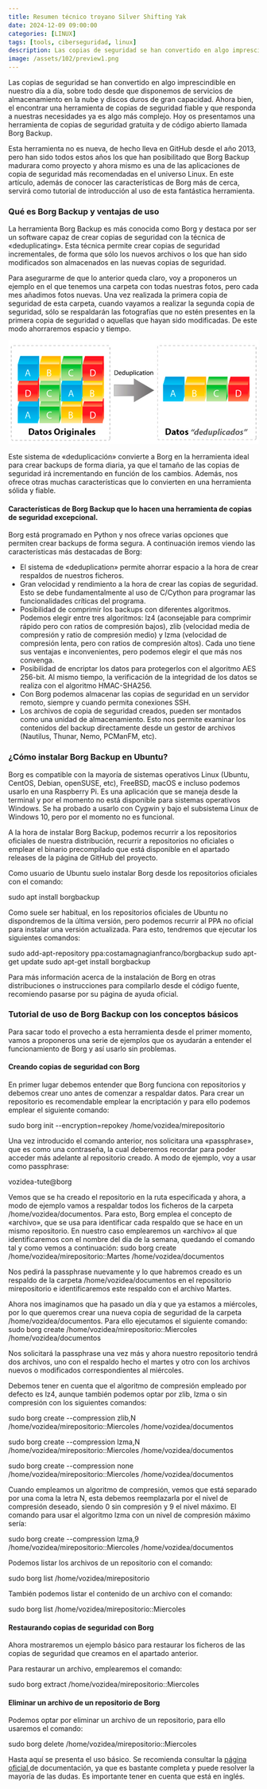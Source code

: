```yaml
---
title: Resumen técnico troyano Silver Shifting Yak
date: 2024-12-09 09:00:00 
categories: [LINUX]
tags: [tools, ciberseguridad, linux]
description: Las copias de seguridad se han convertido en algo imprescindible en nuestro día a día, sobre todo desde que disponemos de servicios de almacenamiento en la nube y discos duros de gran capacidad.
image: /assets/102/preview1.png
---
```


Las copias de seguridad se han convertido en algo imprescindible en nuestro día a día, sobre todo desde que disponemos de servicios de almacenamiento en la nube y discos duros de gran capacidad. Ahora bien, el encontrar una herramienta de copias de seguridad fiable y que responda a nuestras necesidades ya es algo más complejo. Hoy os presentamos una herramienta de copias de seguridad gratuita y de código abierto llamada Borg Backup.

Esta herramienta no es nueva, de hecho lleva en GitHub desde el año 2013, pero han sido todos estos años los que han posibilitado que Borg Backup madurara como proyecto y ahora mismo es una de las aplicaciones de copia de seguridad más recomendadas en el universo Linux. En este artículo, además de conocer las características de Borg más de cerca, servirá como tutorial de introducción al uso de esta fantástica herramienta.

### Qué es Borg Backup y ventajas de uso

La herramienta Borg Backup es más conocida como Borg y destaca por ser un software capaz de crear copias de seguridad con la técnica de «deduplicating». Esta técnica permite crear copias de seguridad incrementales, de forma que sólo los nuevos archivos o los que han sido modificados son almacenados en las nuevas copias de seguridad.

Para asegurarme de que lo anterior queda claro, voy a proponeros un ejemplo en el que tenemos una carpeta con todas nuestras fotos, pero cada mes añadimos fotos nuevas. Una vez realizada la primera copia de seguridad de esta carpeta, cuando vayamos a realizar la segunda copia de seguridad, sólo se respaldarán las fotografías que no estén presentes en la primera copia de seguridad o aquellas que hayan sido modificadas. De este modo ahorraremos espacio y tiempo.

![Imagen 00](/assets/102/102-01.png)

Este sistema de «deduplicación» convierte a Borg en la herramienta ideal para crear backups de forma diaria, ya que el tamaño de las copias de seguridad irá incrementando en función de los cambios. Además, nos ofrece otras muchas características que lo convierten en una herramienta sólida y fiable.

#### Características de Borg Backup que lo hacen una herramienta de copias de seguridad excepcional.

Borg está programado en Python y nos ofrece varias opciones que permiten crear backups de forma segura. A continuación iremos viendo las características más destacadas de Borg:

- El sistema de «deduplication» permite ahorrar espacio a la hora de crear respaldos de nuestros ficheros.
- Gran velocidad y rendimiento a la hora de crear las copias de seguridad. Esto se debe fundamentalmente al uso de C/Cython para programar las funcionalidades críticas del programa.
- Posibilidad de comprimir los backups con diferentes algoritmos. Podemos elegir entre tres algoritmos: lz4 (aconsejable para comprimir rápido pero con ratios de compresión bajos), zlib (velocidad media de compresión y ratio de compresión medio) y lzma (velocidad de compresión lenta, pero con ratios de compresión altos). Cada uno tiene sus ventajas e inconvenientes, pero podemos elegir el que más nos convenga.
- Posibilidad de encriptar los datos para protegerlos con el algoritmo AES 256-bit. Al mismo tiempo, la verificación de la integridad de los datos se realiza con el algoritmo HMAC-SHA256.
- Con Borg podemos almacenar las copias de seguridad en un servidor remoto, siempre y cuando permita conexiones SSH.
- Los archivos de copia de seguridad creados, pueden ser montados como una unidad de almacenamiento. Esto nos permite examinar los contenidos del backup directamente desde un gestor de archivos (Nautilus, Thunar, Nemo, PCManFM, etc).

### ¿Cómo instalar Borg Backup en Ubuntu?

Borg es compatible con la mayoría de sistemas operativos Linux (Ubuntu, CentOS, Debian, openSUSE, etc), FreeBSD, macOS e incluso podemos usarlo en una Raspberry Pi. Es una aplicación que se maneja desde la terminal y por el momento no está disponible para sistemas operativos Windows. Se ha probado a usarlo con Cygwin y bajo el subsistema Linux de Windows 10, pero por el momento no es funcional.

A la hora de instalar Borg Backup, podemos recurrir a los repositorios oficiales de nuestra distribución, recurrir a repositorios no oficiales o emplear el binario precompilado que está disponible en el apartado releases de la página de GitHub del proyecto.

 Como usuario de Ubuntu suelo instalar Borg desde los repositorios oficiales con el comando:

  sudo apt install borgbackup

Como suele ser habitual, en los repositorios oficiales de Ubuntu no dispondremos de la última versión, pero podemos recurrir al PPA no oficial para instalar una versión actualizada. Para esto, tendremos que ejecutar los siguientes comandos:

  sudo add-apt-repository ppa:costamagnagianfranco/borgbackup
  sudo apt-get update
  sudo apt-get install borgbackup

Para más información acerca de la instalación de Borg en otras distribuciones o instrucciones para compilarlo desde el código fuente, recomiendo pasarse por su página de ayuda oficial.

### Tutorial de uso de Borg Backup con los conceptos básicos

Para sacar todo el provecho a esta herramienta desde el primer momento, vamos a proponeros una serie de ejemplos que os ayudarán a entender el funcionamiento de Borg y así usarlo sin problemas.

#### Creando copias de seguridad con Borg

En primer lugar debemos entender que Borg funciona con repositorios y debemos crear uno antes de comenzar a respaldar datos. Para crear un repositorio es recomendable emplear la encriptación y para ello podemos emplear el siguiente comando:

  sudo borg init --encryption=repokey /home/vozidea/mirepositorio

Una vez introducido el comando anterior, nos solicitara una «passphrase», que es como una contraseña, la cual deberemos recordar para poder acceder más adelante al repositorio creado. A modo de ejemplo, voy a usar como passphrase:

  vozidea-tute@borg

Vemos que se ha creado el repositorio en la ruta especificada y ahora, a modo de ejemplo vamos a respaldar todos los ficheros de la carpeta /home/vozidea/documentos. Para esto, Borg emplea el concepto de «archivo», que se usa para identificar cada respaldo que se hace en un mismo repositorio. En nuestro caso emplearemos un «archivo» al que identificaremos con el nombre del día de la semana, quedando el comando tal y como vemos a continuación:
sudo borg create /home/vozidea/mirepositorio::Martes /home/vozidea/documentos

Nos pedirá la passphrase nuevamente y lo que habremos creado es un respaldo de la carpeta /home/vozidea/documentos en el repositorio mirepositorio e identificaremos este respaldo con el archivo Martes.

Ahora nos imaginamos que ha pasado un día y que ya estamos a miércoles, por lo que queremos crear una nueva copia de seguridad de la carpeta /home/vozidea/documentos. Para ello ejecutamos el siguiente comando:
sudo borg create /home/vozidea/mirepositorio::Miercoles /home/vozidea/documentos

Nos solicitará la passphrase una vez más y ahora nuestro repositorio tendrá dos archivos, uno con el respaldo hecho el martes y otro con los archivos nuevos o modificados correspondientes al miércoles.

Debemos tener en cuenta que el algoritmo de compresión empleado por defecto es lz4, aunque también podemos optar por zlib, lzma o sin compresión con los siguientes comandos:

  sudo borg create --compression zlib,N /home/vozidea/mirepositorio::Miercoles /home/vozidea/documentos

  sudo borg create --compression lzma,N /home/vozidea/mirepositorio::Miercoles /home/vozidea/documentos

  sudo borg create --compression none /home/vozidea/mirepositorio::Miercoles /home/vozidea/documentos

Cuando empleamos un algoritmo de compresión, vemos que está separado por una coma la letra N, esta debemos reemplazarla por el nivel de compresión deseado, siendo 0 sin compresión y 9 el nivel máximo. El comando para usar el algoritmo lzma con un nivel de compresión máximo sería:

  sudo borg create --compression lzma,9 /home/vozidea/mirepositorio::Miercoles /home/vozidea/documentos


Podemos listar los archivos de un repositorio con el comando:

  sudo borg list /home/vozidea/mirepositorio

También podemos listar el contenido de un archivo con el comando:

  sudo borg list /home/vozidea/mirepositorio::Miercoles

####  Restaurando copias de seguridad con Borg

Ahora mostraremos un ejemplo básico para restaurar los ficheros de las copias de seguridad que creamos en el apartado anterior.

Para restaurar un archivo, emplearemos el comando:

  sudo borg extract /home/vozidea/mirepositorio::Miercoles

#### Eliminar un archivo de un repositorio de Borg

Podemos optar por eliminar un archivo de un repositorio, para ello usaremos el comando:

  sudo borg delete /home/vozidea/mirepositorio::Miercoles

Hasta aquí se presenta el uso básico. Se recomienda consultar la [página oficial ](https://borgbackup.readthedocs.io/en/stable/) de documentación, ya que es bastante completa y puede resolver la mayoría de las dudas. Es importante tener en cuenta que está en inglés.
